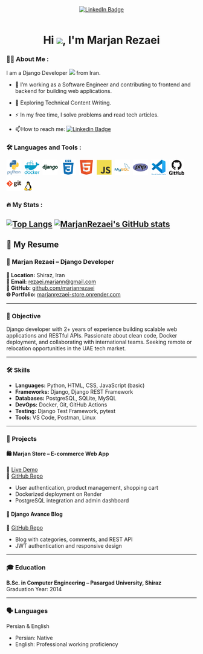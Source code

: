 <div id="badges" align="center">
  <a href="https://www.linkedin.com/in/marjanrezaei">
    <img src="https://img.shields.io/badge/LinkedIn-blue?style=for-the-badge&logo=linkedin&logoColor=white" alt="LinkedIn Badge"/>
  </a><br>
  <img src="https://komarev.com/ghpvc/?username=marjanrezaei&style=flat-square&color=blue" alt=""/>
  <h1>
  Hi <img src="https://media.giphy.com/media/hvRJCLFzcasrR4ia7z/giphy.gif" width="30px"/>, I'm Marjan Rezaei
   
</h1>
</div>

### :woman_technologist: About Me :
I am a Django Developer <img src="https://media.giphy.com/media/WUlplcMpOCEmTGBtBW/giphy.gif" width="30"> from Iran.
- :telescope: I’m working as a Software Engineer and contributing to frontend and backend for building web applications.

- :seedling: Exploring Technical Content Writing.

- :zap: In my free time, I solve problems and read tech articles.

- :mailbox:How to reach me: [![Linkedin Badge](https://img.shields.io/badge/LinkedIn-blue?style=flat&logo=Linkedin&logoColor=white)](https://www.linkedin.com/in/marjanrezaei)

### :hammer_and_wrench: Languages and Tools :
<div>
  <img src="https://github.com/devicons/devicon/blob/master/icons/python/python-original-wordmark.svg"  title="Python" alt="Python" width="40" height="40"/>&nbsp;
  <img src="https://github.com/devicons/devicon/blob/master/icons/docker/docker-plain-wordmark.svg"  title="Docker" alt="Docker" width="40" height="40"/>&nbsp;
  <img src="https://github.com/devicons/devicon/blob/master/icons/django/django-plain-wordmark.svg"  title="Django" alt="Django" width="40" height="40"/>&nbsp;
  <img src="https://github.com/devicons/devicon/blob/master/icons/css3/css3-plain-wordmark.svg"  title="CSS3" alt="CSS" width="40" height="40"/>&nbsp;
  <img src="https://github.com/devicons/devicon/blob/master/icons/html5/html5-original.svg" title="HTML5" alt="HTML" width="40" height="40"/>&nbsp;
  <img src="https://github.com/devicons/devicon/blob/master/icons/javascript/javascript-original.svg" title="JavaScript" alt="JavaScript" width="40" height="40"/>&nbsp;
  <img src="https://github.com/devicons/devicon/blob/master/icons/mysql/mysql-original-wordmark.svg" title="MySQL"  alt="MySQL" width="40" height="40"/>&nbsp;
  <img src="https://github.com/devicons/devicon/blob/master/icons/php/php-original.svg" title="Php"  alt="Php" width="40" height="40"/>&nbsp;
  <img src="https://github.com/devicons/devicon/blob/master/icons/vscode/vscode-original-wordmark.svg" title="Vscode"  alt="Vscode" width="40" height="40"/>&nbsp;
  <img src="https://github.com/devicons/devicon/blob/master/icons/github/github-original-wordmark.svg" title="Github"  alt="Github" width="40" height="40"/>&nbsp;
  <img src="https://github.com/devicons/devicon/blob/master/icons/git/git-original-wordmark.svg" title="Git" **alt="Git" width="40" height="40"/>
  <img src="https://raw.githubusercontent.com/devicons/devicon/master/icons/linux/linux-original.svg" alt="linux" width="26" height="26"/>

</div>

### :fire: My Stats :
[![Top Langs](https://github-readme-stats.vercel.app/api/top-langs/?username=marjanrezaei&layout=compact)](https://github.com/marjanrezaei/github-readme-stats)
[![MarjanRezaei's GitHub stats](https://github-readme-stats.vercel.app/api?username=marjanrezaei)](https://github.com/marjanrezaei/github-readme-stats)
---

## 📄 My Resume

### 💼 Marjan Rezaei – Django Developer

**📍 Location:** Shiraz, Iran  
**📧 Email:**
  rezaei.marjann@gmail.com  
**🐙 GitHub:** [github.com/marjanrezaei](https://github.com/marjanrezaei)  
**🌐 Portfolio:** [marjanrezaei-store.onrender.com](https://marjanrezaei-store.onrender.com)

---

### 🎯 Objective

Django developer with 2+ years of experience building scalable web applications and RESTful APIs. Passionate about clean code, Docker deployment, and collaborating with international teams. Seeking remote or relocation opportunities in the UAE tech market.

---

### 🛠 Skills

- **Languages:** Python, HTML, CSS, JavaScript (basic)
- **Frameworks:** Django, Django REST Framework
- **Databases:** PostgreSQL, SQLite, MySQL
- **DevOps:** Docker, Git, GitHub Actions
- **Testing:** Django Test Framework, pytest
- **Tools:** VS Code, Postman, Linux

---

### 📂 Projects

#### 🛍️ Marjan Store – E-commerce Web App  
🔗 [Live Demo](https://marjanrezaei-store.onrender.com)  
🔗 [GitHub Repo](https://github.com/marjanrezaei/marjanrezaei-store)  
- User authentication, product management, shopping cart  
- Dockerized deployment on Render  
- PostgreSQL integration and admin dashboard

#### 📝 Django Avance Blog  
🔗 [GitHub Repo](https://github.com/marjanrezaei/Django-Avance-Blog)  
- Blog with categories, comments, and REST API  
- JWT authentication and responsive design

---

### 🎓 Education

**B.Sc. in Computer Engineering – Pasargad University, Shiraz**  
Graduation Year: 2014

---

### 🗣 Languages
Persian & English



- Persian: Native  
- English: Professional working proficiency
